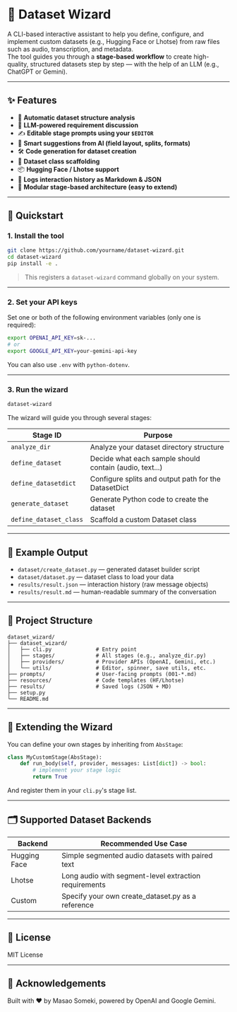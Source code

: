 # 🧙 Dataset Wizard

A CLI-based interactive assistant to help you define, configure, and implement custom datasets (e.g., Hugging Face or Lhotse) from raw files such as audio, transcription, and metadata.  
The tool guides you through a **stage-based workflow** to create high-quality, structured datasets step by step — with the help of an LLM (e.g., ChatGPT or Gemini).

---

## ✨ Features

- 📁 **Automatic dataset structure analysis**
- 💬 **LLM-powered requirement discussion**
- ✍️ **Editable stage prompts using your `$EDITOR`**
- 🧠 **Smart suggestions from AI (field layout, splits, formats)**
- 🛠️ **Code generation for dataset creation**
- 🧪 **Dataset class scaffolding**
- 📦 **Hugging Face / Lhotse support**
- 💾 **Logs interaction history as Markdown & JSON**
- 🧱 **Modular stage-based architecture (easy to extend)**

---

## 🏁 Quickstart

### 1. Install the tool

```bash
git clone https://github.com/yourname/dataset-wizard.git
cd dataset-wizard
pip install -e .
````

> This registers a `dataset-wizard` command globally on your system.

---

### 2. Set your API keys

Set one or both of the following environment variables (only one is required):

```bash
export OPENAI_API_KEY=sk-...
# or
export GOOGLE_API_KEY=your-gemini-api-key
```

You can also use `.env` with `python-dotenv`.

---

### 3. Run the wizard

```bash
dataset-wizard
```

The wizard will guide you through several stages:

| Stage ID               | Purpose                                                 |
| ---------------------- | ------------------------------------------------------- |
| `analyze_dir`          | Analyze your dataset directory structure                |
| `define_dataset`       | Decide what each sample should contain (audio, text...) |
| `define_datasetdict`   | Configure splits and output path for the DatasetDict    |
| `generate_dataset`     | Generate Python code to create the dataset              |
| `define_dataset_class` | Scaffold a custom Dataset class                         |

---

## 📁 Example Output

* `dataset/create_dataset.py` — generated dataset builder script
* `dataset/dataset.py` — dataset class to load your data
* `results/result.json` — interaction history (raw message objects)
* `results/result.md` — human-readable summary of the conversation

---

## 🧩 Project Structure

```
dataset_wizard/
├── dataset_wizard/
│   ├── cli.py              # Entry point
│   ├── stages/             # All stages (e.g., analyze_dir.py)
│   ├── providers/          # Provider APIs (OpenAI, Gemini, etc.)
│   └── utils/              # Editor, spinner, save utils, etc.
├── prompts/                # User-facing prompts (001-*.md)
├── resources/              # Code templates (HF/Lhotse)
├── results/                # Saved logs (JSON + MD)
├── setup.py
└── README.md
```

---

## 🧠 Extending the Wizard

You can define your own stages by inheriting from `AbsStage`:

```python
class MyCustomStage(AbsStage):
    def run_body(self, provider, messages: List[dict]) -> bool:
        # implement your stage logic
        return True
```

And register them in your `cli.py`'s stage list.

---

## 🗂️ Supported Dataset Backends

| Backend      | Recommended Use Case                                  |
| ------------ | ----------------------------------------------------- |
| Hugging Face | Simple segmented audio datasets with paired text      |
| Lhotse       | Long audio with segment-level extraction requirements |
| Custom       | Specify your own create\_dataset.py as a reference    |

---

## 📜 License

MIT License

---

## 🙏 Acknowledgements

Built with ❤️ by Masao Someki, powered by OpenAI and Google Gemini.

